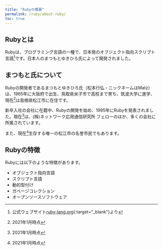 ```yaml
---
title: "Rubyの概要"
permalink: /ruby/about-ruby/
toc: true
---
```

## Rubyとは
Rubyは、プログラミング言語の一種で、日本発のオブジェクト指向スクリプト言語[^1]です。日本人のまつもとゆきひろ氏によって開発されました。

[^1]: 公式ウェブサイト[ruby-lang.org](https://www.ruby-lang.org/ja/){:target="_blank"}より

## まつもと氏について
Rubyの開発者であるまつもとゆきひろ氏（松本行弘・ニックネームはMatz）は、1965年に大阪府で出生、鳥取県米子市で高校まで育ち、筑波大学に進学、現在[^2]は島根県松江市に在住です。

新卒入社の会社に在籍中、Rubyの開発を始め、1995年にRubyを発表されました。現在[^2]は、(株)ネットワーク応用通信研究所 フェローのほか、多くの会社に所属されています。

また、現在[^2]生存する唯一の松江市の名誉市民でもあります。

[^2]: 2021年1月時点

## Rubyの特徴
Rubyには以下のような特徴があります。

- オブジェクト指向言語
- スクリプト言語
- 動的型付け
- ガベージコレクション
- オープンソースソフトウェア
